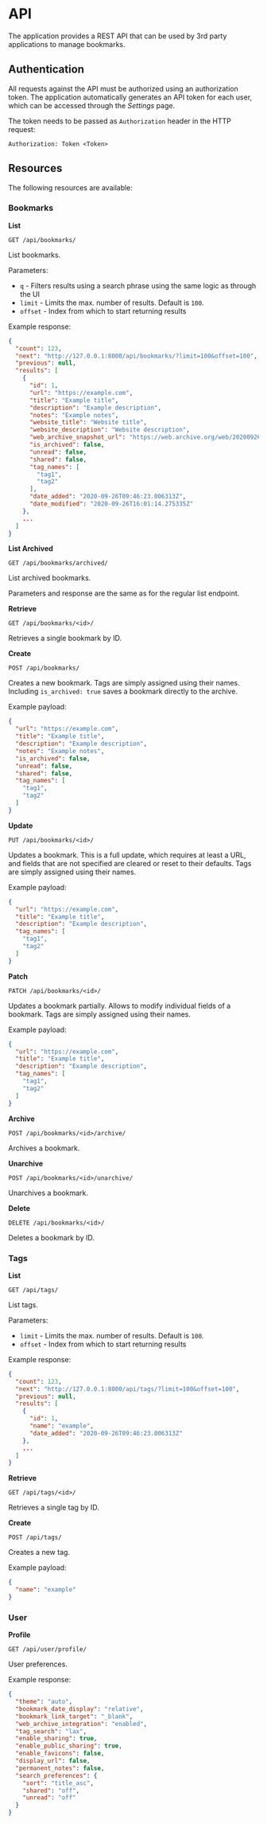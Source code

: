 # API

The application provides a REST API that can be used by 3rd party applications to manage bookmarks.

## Authentication

All requests against the API must be authorized using an authorization token. The application automatically generates an API token for each user, which can be accessed through the *Settings* page.

The token needs to be passed as `Authorization` header in the HTTP request:

```
Authorization: Token <Token>
```

## Resources

The following resources are available:

### Bookmarks

**List**

```
GET /api/bookmarks/
```

List bookmarks.

Parameters:

- `q` - Filters results using a search phrase using the same logic as through the UI
- `limit` - Limits the max. number of results. Default is `100`.
- `offset` - Index from which to start returning results

Example response:

```json
{
  "count": 123,
  "next": "http://127.0.0.1:8000/api/bookmarks/?limit=100&offset=100",
  "previous": null,
  "results": [
    {
      "id": 1,
      "url": "https://example.com",
      "title": "Example title",
      "description": "Example description",
      "notes": "Example notes",
      "website_title": "Website title",
      "website_description": "Website description",
      "web_archive_snapshot_url": "https://web.archive.org/web/20200926094623/https://example.com",
      "is_archived": false,
      "unread": false,
      "shared": false,
      "tag_names": [
        "tag1",
        "tag2"
      ],
      "date_added": "2020-09-26T09:46:23.006313Z",
      "date_modified": "2020-09-26T16:01:14.275335Z"
    },
    ...
  ]
}
```

**List Archived**

```
GET /api/bookmarks/archived/
```

List archived bookmarks.

Parameters and response are the same as for the regular list endpoint.

**Retrieve**

```
GET /api/bookmarks/<id>/
```

Retrieves a single bookmark by ID.

**Create**

```
POST /api/bookmarks/
```

Creates a new bookmark. Tags are simply assigned using their names. Including
`is_archived: true` saves a bookmark directly to the archive.

Example payload:

```json
{
  "url": "https://example.com",
  "title": "Example title",
  "description": "Example description",
  "notes": "Example notes",
  "is_archived": false,
  "unread": false,
  "shared": false,
  "tag_names": [
    "tag1",
    "tag2"
  ]
}
```

**Update**

```
PUT /api/bookmarks/<id>/
```

Updates a bookmark.
This is a full update, which requires at least a URL, and fields that are not specified are cleared or reset to their defaults.
Tags are simply assigned using their names.

Example payload:

```json
{
  "url": "https://example.com",
  "title": "Example title",
  "description": "Example description",
  "tag_names": [
    "tag1",
    "tag2"
  ]
}
```

**Patch**

```
PATCH /api/bookmarks/<id>/
```

Updates a bookmark partially.
Allows to modify individual fields of a bookmark.
Tags are simply assigned using their names.

Example payload:

```json
{
  "url": "https://example.com",
  "title": "Example title",
  "description": "Example description",
  "tag_names": [
    "tag1",
    "tag2"
  ]
}
```

**Archive**

```
POST /api/bookmarks/<id>/archive/
```

Archives a bookmark.

**Unarchive**

```
POST /api/bookmarks/<id>/unarchive/
```

Unarchives a bookmark.

**Delete**

```
DELETE /api/bookmarks/<id>/
```

Deletes a bookmark by ID.

### Tags

**List**

```
GET /api/tags/
```

List tags.

Parameters:

- `limit` - Limits the max. number of results. Default is `100`.
- `offset` - Index from which to start returning results

Example response:

```json
{
  "count": 123,
  "next": "http://127.0.0.1:8000/api/tags/?limit=100&offset=100",
  "previous": null,
  "results": [
    {
      "id": 1,
      "name": "example",
      "date_added": "2020-09-26T09:46:23.006313Z"
    },
    ...
  ]
}
```

**Retrieve**

```
GET /api/tags/<id>/
```

Retrieves a single tag by ID.

**Create**

```
POST /api/tags/
```

Creates a new tag.

Example payload:

```json
{
  "name": "example"
}
```

### User

**Profile**

```
GET /api/user/profile/
```

User preferences.

Example response:

```json
{
  "theme": "auto",
  "bookmark_date_display": "relative",
  "bookmark_link_target": "_blank",
  "web_archive_integration": "enabled",
  "tag_search": "lax",
  "enable_sharing": true,
  "enable_public_sharing": true,
  "enable_favicons": false,
  "display_url": false,
  "permanent_notes": false,
  "search_preferences": {
    "sort": "title_asc",
    "shared": "off",
    "unread": "off"
  }
}
```
